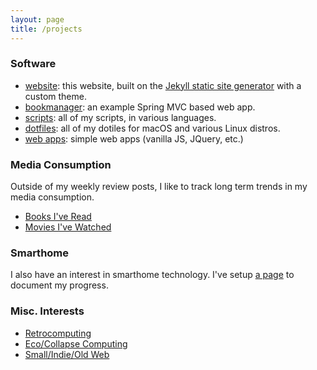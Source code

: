 ```yaml
---
layout: page
title: /projects 
---
```


### Software 

- [website](https://github.com/elliotalker/ealker.github.io): this website, built on the [Jekyll static site generator](https://jekyllrb.com) with a custom theme. 
- [bookmanager](https://github.com/elliotalker/bookmanager): an example Spring MVC based web app.
- [scripts](https://github.com/elliotalker/scripts): all of my scripts, in various languages.
- [dotfiles](https://github.com/elliotalker/dotfiles): all of my dotiles for macOS and various Linux distros. 
- [web apps](/projects/web-apps.html): simple web apps (vanilla JS, JQuery, etc.) 


### Media Consumption

Outside of my weekly review posts, I like to track long term trends in my media consumption. 

- [Books I've Read](./bookshelf)
- [Movies I've Watched](./movies)

### Smarthome

I also have an interest in smarthome technology. I've setup [a page](./projects/smarthome.html) to document my progress. 

### Misc. Interests

- [Retrocomputing](./projects/retro)
- [Eco/Collapse Computing](./projects/eco-computing)
- [Small/Indie/Old Web](./projects/web)